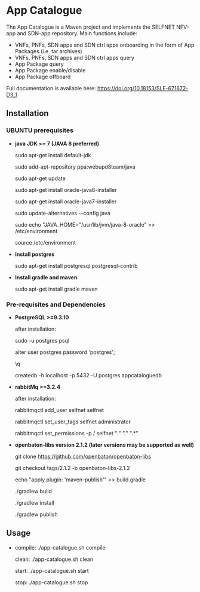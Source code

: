 # App Catalogue #

The App Catalogue is a Maven project and implements the SELFNET NFV-app and SDN-app repository.
Main functions include:

* VNFs, PNFs, SDN apps and SDN ctrl apps onboarding in the form of App Packages (i.e. tar archives)
* VNFs, PNFs, SDN apps and SDN ctrl apps query
* App Package query
* App Package enable/disable
* App Package offboard

Full documentation is available here: https://doi.org/10.18153/SLF-671672-D3_1

## Installation ##
### UBUNTU prerequisites ###
* **java JDK >= 7 (JAVA 8 preferred)**

  sudo apt-get install default-jdk

  sudo add-apt-repository ppa:webupd8team/java

  sudo apt-get update

  sudo apt-get install oracle-java8-installer

  sudo apt-get install oracle-java7-installer

  sudo update-alternatives --config java

  sudo echo "JAVA_HOME="/usr/lib/jvm/java-8-oracle" >> /etc/environment

  source /etc/environment

* **Install postgres**

  sudo apt-get install postgresql postgresql-contrib

* **Install gradle and maven**

  sudo apt-get install gradle maven



### Pre-requisites and Dependencies ###

* **PostgreSQL >=9.3.10**

  after installation:

  sudo -u postgres psql

  alter user postgres password 'postgres';

  \q

  createdb -h localhost -p 5432 -U postgres appcataloguedb

* **rabbitMq >=3.2.4**

  after installation:

  rabbitmqctl add_user selfnet selfnet

  rabbitmqctl set_user_tags selfnet administrator

  rabbitmqctl set_permissions -p / selfnet ".*" ".*" ".*"

* **openbaton-libs version 2.1.2 (later versions may be supported as well)**

  git clone https://github.com/openbaton/openbaton-libs

  git checkout tags/2.1.2 -b openbaton-libs-2.1.2

  echo "apply plugin: 'maven-publish'" >> build.gradle

  ./gradlew build

  ./gradlew install

  ./gradlew publish

## Usage ##
* compile: ./app-catalogue.sh compile

  clean:   ./app-catalogue.sh clean

  start:   ./app-catalogue.sh start

  stop:    ./app-catalogue.sh stop
